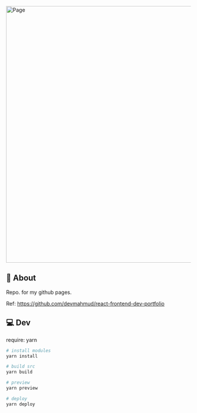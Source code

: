 <a href="https://takanarishimbo.github.io/" target="_blank">
  <picture>
    <source media="(prefers-color-scheme: dark)" srcset="https://raw.githubusercontent.com/TakanariShimbo/takanarishimbo.github.io/main/demo/my-page-dark.png" />
    <source media="(prefers-color-scheme: light)" srcset="https://raw.githubusercontent.com/TakanariShimbo/takanarishimbo.github.io/main/demo/my-page-light.png" />
    <img width="700" alt="Page" />
  </picture>
</a>

## 🚀 About

Repo. for my github pages.

Ref: https://github.com/devmahmud/react-frontend-dev-portfolio

## 💻 Dev

require: yarn

```sh
# install modules
yarn install

# build src
yarn build

# preview
yarn preview

# deploy
yarn deploy
```

